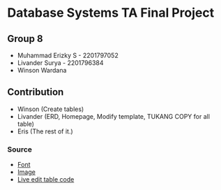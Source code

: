 # Database Systems TA Final Project
## Group 8
- Muhammad Erizky S - 2201797052
- Livander Surya - 2201796384
- Winson Wardana

## Contribution
- Winson (Create tables)
- Livander (ERD, Homepage, Modify template, TUKANG COPY for all table)
- Eris (The rest of it.)

### Source
- [Font](https://www.dafont.com/lobster.font)
- [Image](image.google.com)
- [Live edit table code](https://www.phpzag.com/create-live-editable-table-with-jquery-php-and-mysql/)


